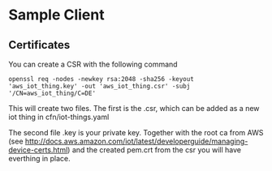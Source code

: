 # Sample Client 

## Certificates
You can create a CSR with the following command
```
openssl req -nodes -newkey rsa:2048 -sha256 -keyout 'aws_iot_thing.key' -out 'aws_iot_thing.csr' -subj '/CN=aws_iot_thing/C=DE'
```
This will create two files. The first is the <yourname>.csr, which can be added as a new iot thing in cfn/iot-things.yaml

The second file <yourname>.key is your private key. 
Together with the root ca from AWS (see http://docs.aws.amazon.com/iot/latest/developerguide/managing-device-certs.html)
and the created pem.crt from the csr you will have everthing in place.


